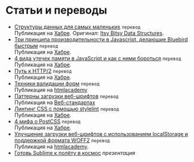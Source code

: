 # Статьи и переводы

- [Структуры данных для самых маленьких](itsy-bitsy-data-structures/itsy-bitsy-data-structures-ru_RU.js) `перевод`<br> Публикация на [Хабре](https://habrahabr.ru/post/310794/). Оригинал: [Itsy Bitsy Data Structures](https://github.com/thejameskyle/itsy-bitsy-data-structures).
- [Три принципа производительности в Javascript, делающие Bluebird быстрым](javascript_performance_fundamentals_make_bluebird_fast/) `перевод`<br> Публикация на [Хабре](https://habrahabr.ru/post/309848/).
- [4 вида утечек памяти в JavaScript и как с ними бороться](4_types_of_memory_leaks/) `перевод`<br> Публикация на [Хабре](https://habrahabr.ru/post/309318/).
- [Путь к HTTP/2](journey_to_HTTP_2/) `перевод`<br> Публикация на [Хабре](https://habrahabr.ru/post/308846/).
- [Техники валидации форм](form_validation_techniques/) `перевод`<br> Публикация на [htmlacademy](https://htmlacademy.ru/blog/95-form-validation-techniques)
- [Паттерны загрузки веб-шрифтов](web_font_loading_patterns/) `перевод`<br> Публикация на [Веб-стандартах](http://web-standards.ru/articles/web-font-loading-patterns/)
- [Линтинг CSS с помощью stylelint](lint_your_css_with_stylelint/) `перевод`<br> Публикация на [Хабре](https://habrahabr.ru/post/301594/).
- [4 мифа о PostCSS](postCSS_mythbusting/) `перевод`<br> Публикация на [Хабре](https://habrahabr.ru/post/280988/).
- [Улучшение загрузки веб-шрифтов с использованием localStorage и поддержкой формата WOFF2](better_webfont_loading/) `перевод`<br> Публикация на [htmlacademy](https://htmlacademy.ru/blog/61).
- [Готовь Sublime к полёту в космос](http://aalexeev239.github.io/sublime-presentation/) _презентация_
